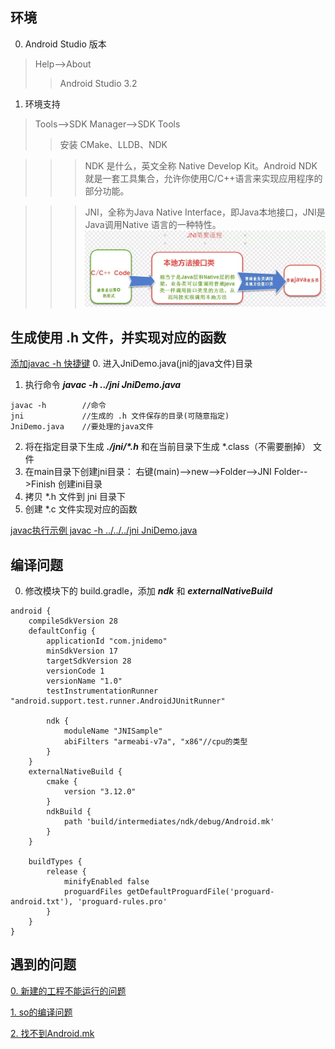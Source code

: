 ## 环境
0. Android Studio 版本
> Help-->About
>> Android Studio 3.2

1. 环境支持
>Tools-->SDK Manager-->SDK Tools
>>安装 CMake、LLDB、NDK 

>>>NDK 是什么，英文全称 Native Develop Kit。Android NDK 就是一套工具集合，允许你使用C/C++语言来实现应用程序的部分功能。

>>>JNI，全称为Java Native Interface，即Java本地接口，JNI是Java调用Native 语言的一种特性。
![Alt text](./doc/jni说明.png)

## 生成使用 .h 文件，并实现对应的函数
[添加javac -h 快捷键](./hotkey.md)
0. 进入JniDemo.java(jni的java文件)目录
1. 执行命令 ***javac -h ../jni JniDemo.java***
``` 
javac -h        //命令
jni             //生成的 .h 文件保存的目录(可随意指定)
JniDemo.java    //要处理的java文件
```
2. 将在指定目录下生成 ***./jni/\*.h*** 和在当前目录下生成 *.class（不需要删掉） 文件
3. 在main目录下创建jni目录： 右键(main)-->new-->Folder-->JNI Folder-->Finish 创建ini目录
4. 拷贝 *.h 文件到 jni 目录下
5. 创建 *.c 文件实现对应的函数

[javac执行示例 javac -h ../../../jni JniDemo.java](./doc/javac_commad.png)

## 编译问题
0. 修改模块下的 build.gradle，添加 ***ndk*** 和 ***externalNativeBuild***
```
android {
    compileSdkVersion 28
    defaultConfig {
        applicationId "com.jnidemo"
        minSdkVersion 17
        targetSdkVersion 28
        versionCode 1
        versionName "1.0"
        testInstrumentationRunner "android.support.test.runner.AndroidJUnitRunner"

        ndk {
            moduleName "JNISample"
            abiFilters "armeabi-v7a", "x86"//cpu的类型
        }
    }
    externalNativeBuild {
        cmake {
            version "3.12.0"
        }
        ndkBuild {
            path 'build/intermediates/ndk/debug/Android.mk'
        }
    }

    buildTypes {
        release {
            minifyEnabled false
            proguardFiles getDefaultProguardFile('proguard-android.txt'), 'proguard-rules.pro'
        }
    }
}
```

## 遇到的问题

[0. 新建的工程不能运行的问题](./doc/errorNewActivity.md)

[1. so的编译问题](./doc/errorSoCompile.md)

[2. 找不到Android.mk](./doc/errorNoAndroid.mk.md)
